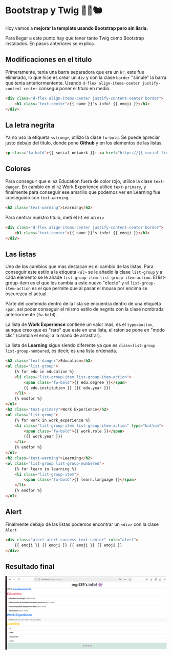 # Bootstrap y Twig 🌳🍂🐿️
Hoy vamos a **mejorar la template usando Bootstrap pero sin liarla.**

Para llegar a este punto hay que tener tanto Twig como Bootstrap instalados. En pasos anteriores se explica.

## Modificaciones en el titulo
Primeramente, tenia una barra separadora que era un `hr`, este fue eliminado, lo que hice es crear un `div` y con la clase `border` "simule" la barra que tenia anteriormentente.
Usando `d-flex align-items-center justify-content-center` consegui poner el titulo en medio.
```html
<div class="d-flex align-items-center justify-content-center border">
	<h1 class="text-center">{{ name }}'s info! {{ emoji }}</h1>
</div>
```
## La letra negrita
Ya no uso la etiqueta `<strong>`, utilizo la clase  `fw-bold`. Se puede apreciar justo debajo del titulo, donde pone **Github** y en los elementos de las listas.
```html
<p class="fw-bold">{{ social_network }}: <a href="https://{{ social_link }}" target="_blank">{{ social_link }}</a></p>
```

## Colores
Para conseguir que el `h2` Education fuera de color rojo, utilice la clase `text-danger`. En cambio en el  `h2` Work Experience utilice `text-primary`, y finalmente para conseguir ese amarillo que podemos ver en Learning fue conseguido con `text-warning`.
```html
<h2 class="text-warning">Learning</h2>
```
Para centrar nuestro titulo, meti el `h1` en un `div` 
```html
<div class="d-flex align-items-center justify-content-center border">
	<h1 class="text-center">{{ name }}'s info! {{ emoji }}</h1>
</div>
```

## Las listas
Uno de los cambios que mas destacan es el cambio de las listas. Para conseguir este estilo a la etiqueta `<ul>` se le añadio la clase `list-group` y a cada elemento se le añade `list-group-item list-group-item-action`. El list-group-item es el que les cambia a este nuevo "efecto" y el `list-group-item-action` es el que permite que al pasar el mouse por encima se oscurezca el actual.

Parte del contenido dentro de la lista se encuentra dentro de una etiqueta `span`, asi poder conseguir el mismo estilo de negrita con la clase nombrada anteriormente (`fw-bold`).

La lista de **Work Experience** contiene un valor mas, es el `type=button`, aunque creo que es "raro" que este en una lista, el raton se pone en "modo clic" (cambia el emoji a la mano de arrastrar).

La lista de **Learning** sigue siendo diferente ya que es `class=list-group list-group-numbered`, es decir, es una lista ordenada.
```html
<h2 class="text-danger">Education</h2>
<ul class="list-group">
	{% for edu in education %}
	<li class="list-group-item list-group-item-action">
		<span class="fw-bold">{{ edu.degree }}</span>
		{{ edu.institution }} ({{ edu.year }})
	</li>
	{% endfor %}
</ul>
<h2 class="text-primary">Work Experience</h2>
<ul class="list-group">
	{% for work in work_experience %}
	<li class="list-group-item list-group-item-action" type="button">
		<span class="fw-bold">{{ work.role }}</span>
		({{ work.year }})
	</li>
	{% endfor %}
</ul>
<h2 class="text-warning">Learning</h2>
<ol class="list-group list-group-numbered">
	{% for learn in learning %}
	<li class="list-group-item">
		<span class="fw-bold">{{ learn.language }}</span>
	</li>
	{% endfor %}
</ol>
```
## Alert
Finalmente debajo de las listas podemos encontrar un `<div>` con la clase `Alert`
```html
<div class="alert alert-success text-center" role="alert">
	{{ emoji }} {{ emoji }} {{ emoji }} {{ emoji }} 
</div>
```
## Resultado final
![Result with twig2 and Bootstrap](https://raw.githubusercontent.com/mgrl39/DAW_M08/refs/heads/main/PHP/2024_09_30_twig2_bootstrap2/result.jpeg "Result with twig2 and Bootstrap")
